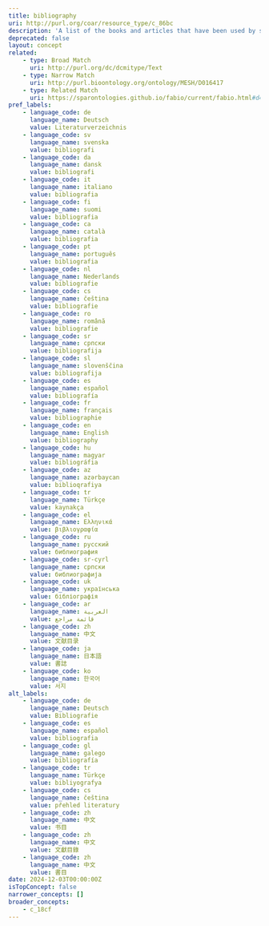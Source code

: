 ```yaml
---
title: bibliography
uri: http://purl.org/coar/resource_type/c_86bc
description: 'A list of the books and articles that have been used by someone when writing a particular book or article [Source: https://dictionary.cambridge.org/dictionary/english/bibliography]'
deprecated: false
layout: concept
related:
    - type: Broad Match
      uri: http://purl.org/dc/dcmitype/Text
    - type: Narrow Match
      uri: http://purl.bioontology.org/ontology/MESH/D016417
    - type: Related Match
      uri: https://sparontologies.github.io/fabio/current/fabio.html#d4e2195
pref_labels:
    - language_code: de
      language_name: Deutsch
      value: Literaturverzeichnis
    - language_code: sv
      language_name: svenska
      value: bibliografi
    - language_code: da
      language_name: dansk
      value: bibliografi
    - language_code: it
      language_name: italiano
      value: bibliografia
    - language_code: fi
      language_name: suomi
      value: bibliografia
    - language_code: ca
      language_name: català
      value: bibliografia
    - language_code: pt
      language_name: português
      value: bibliografia
    - language_code: nl
      language_name: Nederlands
      value: bibliografie
    - language_code: cs
      language_name: čeština
      value: bibliografie
    - language_code: ro
      language_name: română
      value: bibliografie
    - language_code: sr
      language_name: српски
      value: bibliografija
    - language_code: sl
      language_name: slovenščina
      value: bibliografija
    - language_code: es
      language_name: español
      value: bibliografía
    - language_code: fr
      language_name: français
      value: bibliographie
    - language_code: en
      language_name: English
      value: bibliography
    - language_code: hu
      language_name: magyar
      value: bibliográfia
    - language_code: az
      language_name: azərbaycan
      value: biblioqrafiya
    - language_code: tr
      language_name: Türkçe
      value: kaynakça
    - language_code: el
      language_name: Ελληνικά
      value: βιβλιογραφία
    - language_code: ru
      language_name: русский
      value: библиография
    - language_code: sr-cyrl
      language_name: српски
      value: библиографија
    - language_code: uk
      language_name: українська
      value: бібліографія
    - language_code: ar
      language_name: العربية
      value: قائمة مراجع
    - language_code: zh
      language_name: 中文
      value: 文献目录
    - language_code: ja
      language_name: 日本語
      value: 書誌
    - language_code: ko
      language_name: 한국어
      value: 서지
alt_labels:
    - language_code: de
      language_name: Deutsch
      value: Bibliografie
    - language_code: es
      language_name: español
      value: bibliografia
    - language_code: gl
      language_name: galego
      value: bibliografía
    - language_code: tr
      language_name: Türkçe
      value: bibliyografya
    - language_code: cs
      language_name: čeština
      value: přehled literatury
    - language_code: zh
      language_name: 中文
      value: 书目
    - language_code: zh
      language_name: 中文
      value: 文獻目錄
    - language_code: zh
      language_name: 中文
      value: 書目
date: 2024-12-03T00:00:00Z
isTopConcept: false
narrower_concepts: []
broader_concepts:
    - c_18cf
---
```


